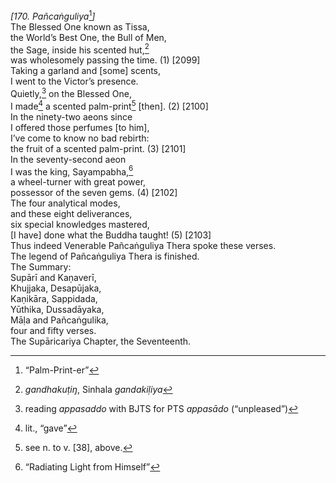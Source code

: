 *\[170. Pañcaṅguliya*[^1]*\]*  
The Blessed One known as Tissa,  
the World’s Best One, the Bull of Men,  
the Sage, inside his scented hut,[^2]  
was wholesomely passing the time. (1) \[2099\]  
Taking a garland and \[some\] scents,  
I went to the Victor’s presence.  
Quietly,[^3] on the Blessed One,  
I made[^4] a scented palm-print[^5] \[then\]. (2) \[2100\]  
In the ninety-two aeons since  
I offered those perfumes \[to him\],  
I’ve come to know no bad rebirth:  
the fruit of a scented palm-print. (3) \[2101\]  
In the seventy-second aeon  
I was the king, Sayampabha,[^6]  
a wheel-turner with great power,  
possessor of the seven gems. (4) \[2102\]  
The four analytical modes,  
and these eight deliverances,  
six special knowledges mastered,  
\[I have\] done what the Buddha taught! (5) \[2103\]  
Thus indeed Venerable Pañcaṅguliya Thera spoke these verses.  
The legend of Pañcaṅguliya Thera is finished.  
The Summary:  
Supārī and Kaṇaverī,  
Khujjaka, Desapūjaka,  
Kaṇikāra, Sappidada,  
Yūthika, Dussadāyaka,  
Māḷa and Pañcaṅgulika,  
four and fifty verses.  
The Supāricariya Chapter, the Seventeenth.  
[^1]: “Palm-Print-er”  
[^2]: *gandhakuṭiŋ*, Sinhala *gandakiḷiya*  
[^3]: reading *appasaddo* with BJTS for PTS *appasādo* (“unpleased”)  
[^4]: lit., “gave”  
[^5]: see n. to v. \[38\], above.  
[^6]: “Radiating Light from Himself”
